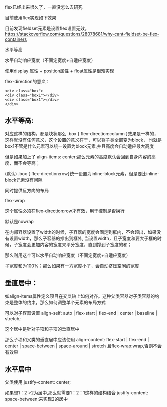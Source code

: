 flex已经出来很久了，一直没怎么去研究

目前使用flex实现如下效果

目前发现fieldset元素是设置flex设置无效。
https://stackoverflow.com/questions/28078681/why-cant-fieldset-be-flex-containers

水平等高

水平自动响应宽度（不固定宽度+自适应宽度）


使用display 属性 + position属性 + float属性是很难实现

flex-direction的意义：
```
<div class="box">
<div class="box1"></div>
<div class="box1"></div>
</div>
```

## 水平等高:

对应这样的结构，都是块状那么
.box { flex-direction:column }效果是一样的，这样就没有任何意义，这个设置的意义在于，可以将子类全部变为block，
也就是box1不管是什么元素可以统一设置为block元素,并且高度会自动适应最大高度

但是如果加上了    align-items: center;那么元素的高度默认会回到自身内容的高度，而不会等高；

(默认)
.box { flex-direction:row}统一设置为inline-block元素，但是要比inline-block元素没有间隙

同时提供反方向的布局

flex-wrap

这个属性必须在flex-direction:row才有效，用于控制是否换行

默认是nowrap

在内部容器设置了width的时候，子容器的宽度会固定到框内，不会超出，如果没有设置width，那么子容器的撑出到框外,
当设置width，且子宽度和要大于框的时候，子宽度会更加内容的宽度来平分宽度，直到撑到子宽度的和；

那么利用这个可以水平自动响应宽度（不固定宽度+自适应宽度）

子宽度和为100%；那么如果有一方宽度小了，会自动挤压空闲的宽度

## 垂直居中：

如align-items属性定义项目在交叉轴上如何对齐。这种父类容器对子类容器的约束是整体的约束，那么如何调整单个元素的布局方式

可以对子容器设置  align-self: auto | flex-start | flex-end | center | baseline | stretch;

这个居中是针对子项和子项的垂直居中

那么子项和父类的垂直居中应该使用 align-content: flex-start | flex-end | center | space-between | space-around | stretch
且flex-wrap:wrap,否则不会有效果

## 水平居中

   父类使用 justify-content: center;
   
   如果想1：2  >2为居中,那么就需要1：2：1这样的结构结合    justify-content: space-between;来实现2的居中
   
   
